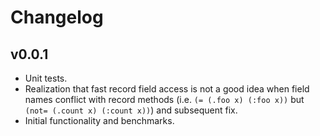 # Changelog

## v0.0.1

- Unit tests.
- Realization that fast record field access is not a good idea when field names
  conflict with record methods (i.e. `(= (.foo x) (:foo x))` but 
  `(not= (.count x) (:count x))`) and subsequent fix.
- Initial functionality and benchmarks.
